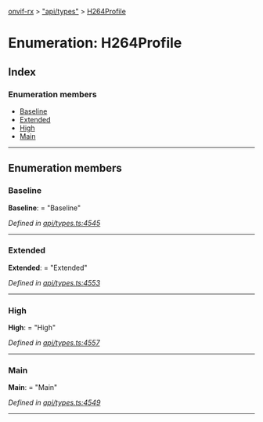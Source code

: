 [onvif-rx](../README.md) > ["api/types"](../modules/_api_types_.md) > [H264Profile](../enums/_api_types_.h264profile.md)

# Enumeration: H264Profile

## Index

### Enumeration members

* [Baseline](_api_types_.h264profile.md#baseline)
* [Extended](_api_types_.h264profile.md#extended)
* [High](_api_types_.h264profile.md#high)
* [Main](_api_types_.h264profile.md#main)

---

## Enumeration members

<a id="baseline"></a>

###  Baseline

**Baseline**:  = "Baseline"

*Defined in [api/types.ts:4545](https://github.com/patrickmichalina/onvif-rx/blob/f117e44/src/api/types.ts#L4545)*

___
<a id="extended"></a>

###  Extended

**Extended**:  = "Extended"

*Defined in [api/types.ts:4553](https://github.com/patrickmichalina/onvif-rx/blob/f117e44/src/api/types.ts#L4553)*

___
<a id="high"></a>

###  High

**High**:  = "High"

*Defined in [api/types.ts:4557](https://github.com/patrickmichalina/onvif-rx/blob/f117e44/src/api/types.ts#L4557)*

___
<a id="main"></a>

###  Main

**Main**:  = "Main"

*Defined in [api/types.ts:4549](https://github.com/patrickmichalina/onvif-rx/blob/f117e44/src/api/types.ts#L4549)*

___

